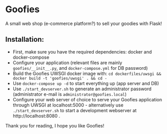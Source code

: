 Goofies
=======

A small web shop (e-commerce platform?) to sell your goodies with Flask!


Installation:
-------------

- First, make sure you have the required dependencies: docker and docker-compose
- Configure your application (relevant files are mainly `goofies/__init__.py`, and `docker-compose.yml` for DB password)
- Build the Goofies UWSGI docker image with: `cd dockerfiles/uwsgi && docker build -t 'goofies/uwsgi' . && cd -`
- Use `docker-compose up -d` to start everything up (app server and DB)
- Use `./start_devserver.sh` to generate an administrator password (administrator e-mail is `administrator@goofies.local`)
- Configure your web server of choice to serve your Goofies application through UWSGI at localhost:5000 - alternatively use `./start_devserver.sh` to start a development webserver at http://localhost:8080 .


Thank you for reading, I hope you like Goofies!
